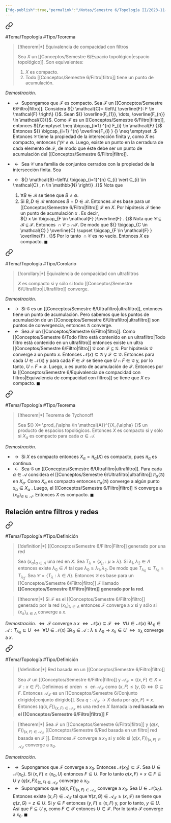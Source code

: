 ```yaml
---
{"dg-publish":true,"permalink":"/Notas/Semestre 6/Topología II/2023-11-21/"}
---
```



<div class="transclusion internal-embed is-loaded"><a class="markdown-embed-link" href="/conceptos/semestre-6/equivalencia-de-compacidad-con-filtros/" aria-label="Open link"><svg xmlns="http://www.w3.org/2000/svg" width="24" height="24" viewBox="0 0 24 24" fill="none" stroke="currentColor" stroke-width="2" stroke-linecap="round" stroke-linejoin="round" class="svg-icon lucide-link"><path d="M10 13a5 5 0 0 0 7.54.54l3-3a5 5 0 0 0-7.07-7.07l-1.72 1.71"></path><path d="M14 11a5 5 0 0 0-7.54-.54l-3 3a5 5 0 0 0 7.07 7.07l1.71-1.71"></path></svg></a><div class="markdown-embed">




#Tema/Topología  #Tipo/Teorema 

> [!theorem|*] Equivalencia de compacidad con filtros
> 
> Sea ${} X {}$ un [[Conceptos/Semestre 6/Espacio topológico\|espacio topológico]]. Son equivalentes:
> 1. ${} X {}$ es compacto.
> 2. Todo [[Conceptos/Semestre 6/Filtro\|filtro]] tiene un punto de acumulación.

*Demostración.* 
- ${} \rightarrow {}$ Supongamos que ${} \mathcal{F} {}$ es compacto. Sea ${} \mathcal{F} {}$ un [[Conceptos/Semestre 6/Filtro\|filtro]]. Considera ${} \mathcal{C}= \left\{ \overline{F}: F \in \mathcal{F} \right\} {}$. Sean ${} \overline{F_{1}}, \dots, \overline{F_{n}} \in \mathcal{C}{}$. Como ${} \mathcal{F} {}$ es un [[Conceptos/Semestre 6/Filtro\|filtro]], entonces
	${}\emptyset \neq  \bigcap_{i=1} ^{n} F_{i} \in  \mathcal{F}  {}$
	Entonces 
	${} \bigcap_{i=1} ^{n}  \overline{F_{i} }  {} \neq  \emptyset .$
	Entonces ${} \mathcal{C} {}$ tiene la propiedad de la intersección finita y, como ${} X {}$ es compacto, entonces 
	${} \bigcap_{} \mathcal{C}  \neq \emptyset  .{}$
	Luego, existe un punto en la cerradura de cada elemento de ${} \mathcal{F} {}$, de modo que éste debe ser un punto de acumulación del [[Conceptos/Semestre 6/Filtro\|filtro]].

- ${} \leftarrow {}$ Sea ${} \mathcal{C} {}$ una familia de conjuntos cerrados con la propiedad de la intersección finita. Sea 
- ${} \leftarrow {}$
	${} \mathcal{B}=\left\{ \bigcap_{i=1}^{n} C_{i} \vert C_{i} \in  \mathcal{C} , n \in  \mathbb{N}    \right\} .{}$
	Nota que
	1. ${} \forall B \in \mathcal{B} {}$ se tiene que ${} B \neq \emptyset {}$.
	2. Si ${} B,D \in \mathcal{B} {}$ entonces ${} B \cap D  \in \mathcal{B}{}$.
	Entonces ${} \mathcal{B} {}$ es base para un [[Conceptos/Semestre 6/Filtro\|filtro]] ${} \mathcal{F} {}$ en ${} X {}$.
	Por hipótesis ${} \mathcal{F} {}$ tiene un punto de acumulación ${} x {}$ . Es decir,    
	${} x \in  \bigcap_{F \in \mathcal{F}  }\overline{F} .  {}$
	Nota que ${} \mathcal{C} \subseteq \mathcal{B} \subseteq \mathcal{F} {}$. Entonces 
	${} \cap \mathcal{C} \supset \cap \mathcal{F}  {}.$
	De modo que 
	${} \bigcap_{C \in  \mathcal{C} } \overline{C}  \supset \bigcap_{F \in \mathcal{F} } \overline{F} . {}$
	Por lo tanto ${} \cap \mathcal{C} {}$ es no vacío. Entonces ${} X {}$ es compacto.
$\blacksquare$

</div></div>



<div class="transclusion internal-embed is-loaded"><a class="markdown-embed-link" href="/conceptos/semestre-6/equivalencia-de-compacidad-con-ultrafiltros/" aria-label="Open link"><svg xmlns="http://www.w3.org/2000/svg" width="24" height="24" viewBox="0 0 24 24" fill="none" stroke="currentColor" stroke-width="2" stroke-linecap="round" stroke-linejoin="round" class="svg-icon lucide-link"><path d="M10 13a5 5 0 0 0 7.54.54l3-3a5 5 0 0 0-7.07-7.07l-1.72 1.71"></path><path d="M14 11a5 5 0 0 0-7.54-.54l-3 3a5 5 0 0 0 7.07 7.07l1.71-1.71"></path></svg></a><div class="markdown-embed">




#Tema/Topología  #Tipo/Corolario 

> [!corollary|*] Equivalencia de compacidad con ultrafiltros
> 
> ${} X {}$ es compacto si y sólo si todo [[Conceptos/Semestre 6/Ultrafiltro\|Ultrafiltro]] converge.
> 

*Demostración.* 
- ${} \rightarrow {}$ Si ${} \mathcal{G} {}$ es un [[Conceptos/Semestre 6/Ultrafiltro\|ultrafiltro]], entonces tiene un punto de acumulación. Pero sabemos que los puntos de acumulación de un [[Conceptos/Semestre 6/Ultrafiltro\|ultrafiltro]] son puntos de convergencia, entonces ${} \mathcal{G} {}$ converge.
- ${} \leftarrow {}$ Sea ${} \mathcal{F} {}$ un [[Conceptos/Semestre 6/Filtro\|filtro]]. Como [[Conceptos/Semestre 6/Todo filtro está contenido en un ultrafiltro\|Todo filtro está contenido en un ultrafiltro]] entonces existe un ultra [[Conceptos/Semestre 6/Filtro\|filtro]] ${} \mathcal{G} {}$ con ${} \mathcal{F} \subseteq \mathcal{G} {}$. Por hipótesis ${} \mathcal{G} {}$ converge a un punto ${} x {}$. Entonces ${} \mathcal{N}(x)\subseteq \mathcal{G} {}$ y ${} \mathcal{F} \subseteq \mathcal{G} {}$. Entonces para cada ${} U \in \mathcal{N}(x) {}$ y para cada ${} F \in \mathcal{F} {}$ se tiene que ${} U \cap F \in \mathcal{G} {}$ y, por lo tanto, ${} U \cap F \neq \emptyset{}$. Luego, ${} x {}$ es punto de acumulación de ${} \mathcal{F} {}$. Entonces por la [[Conceptos/Semestre 6/Equivalencia de compacidad con filtros\|Equivalencia de compacidad con filtros]] se tiene que ${} X {}$ es compacto. 
$\blacksquare$

</div></div>



<div class="transclusion internal-embed is-loaded"><a class="markdown-embed-link" href="/conceptos/semestre-6/teorema-de-tychonoff/" aria-label="Open link"><svg xmlns="http://www.w3.org/2000/svg" width="24" height="24" viewBox="0 0 24 24" fill="none" stroke="currentColor" stroke-width="2" stroke-linecap="round" stroke-linejoin="round" class="svg-icon lucide-link"><path d="M10 13a5 5 0 0 0 7.54.54l3-3a5 5 0 0 0-7.07-7.07l-1.72 1.71"></path><path d="M14 11a5 5 0 0 0-7.54-.54l-3 3a5 5 0 0 0 7.07 7.07l1.71-1.71"></path></svg></a><div class="markdown-embed">




#Tema/Topología  #Tipo/Teorema 

> [!theorem|*] Teorema de Tychonoff
> 
> Sea ${} X= \prod_{\alpha \in \mathcal{A}}^{}X_{\alpha} {}$ un producto de espacios topológicos. Entonces ${} X {}$ es compacto si y sólo si ${} X_{\alpha} {}$ es compacto para cada ${} \alpha \in \mathcal{A} {}$.
> 

*Demostración.* 
- ${} \rightarrow {}$ Si ${} X {}$ es compacto entonces ${} X_{\alpha}=\pi_{\alpha}(X) {}$ es compacto, pues ${} \pi_{\alpha} {}$ es continua.
- ${} \leftarrow {}$ Sea ${} \mathcal{G} {}$ un [[Conceptos/Semestre 6/Ultrafiltro\|ultrafiltro]]. Para cada ${} \alpha \in \mathcal{A} {}$ considera el [[Conceptos/Semestre 6/Ultrafiltro\|ultrafiltro]] ${} \pi_{\alpha}(\mathcal{G}) {}$ en ${} X_{\alpha} {}$. Como ${} X_{\alpha} {}$ es compacto entonces ${} \pi_{\alpha}(\mathcal{G}) {}$ converge a algún punto ${} x_{\alpha} \in X_{\alpha} {}$ . Luego, el [[Conceptos/Semestre 6/Filtro\|filtro]] ${} \mathcal{G} {}$ converge a ${} (x_{\alpha})_{\alpha \in \mathcal{A}} {}$. Entonces ${} X {}$ es compacto.
$\blacksquare$

</div></div>


## Relación entre filtros y redes


<div class="transclusion internal-embed is-loaded"><a class="markdown-embed-link" href="/conceptos/semestre-6/filtro-generado-por-una-red/" aria-label="Open link"><svg xmlns="http://www.w3.org/2000/svg" width="24" height="24" viewBox="0 0 24 24" fill="none" stroke="currentColor" stroke-width="2" stroke-linecap="round" stroke-linejoin="round" class="svg-icon lucide-link"><path d="M10 13a5 5 0 0 0 7.54.54l3-3a5 5 0 0 0-7.07-7.07l-1.72 1.71"></path><path d="M14 11a5 5 0 0 0-7.54-.54l-3 3a5 5 0 0 0 7.07 7.07l1.71-1.71"></path></svg></a><div class="markdown-embed">




#Tema/Topología  #Tipo/Definición 

> [!definition|*] [[Conceptos/Semestre 6/Filtro\|Filtro]] generado por una red
> 
> Sea ${} (x_{\alpha})_{\alpha \in \Lambda} {}$ una red en ${} X {}$. Sea ${} T_{\lambda}=\left\{x_{\mu}: \mu\geq \lambda \right\} {}$. Si ${} \lambda_{1}, \lambda_{2} \in \Lambda {}$ entonces existe ${} \lambda_{0} \in \Lambda {}$ tal que ${} \lambda_{0}\geq \lambda_{1},\lambda_{2} {}$. De modo que ${} T_{\lambda_{0}}\subseteq T_{\lambda_{1}} \cap T_{\lambda_{2}} {}$.
> Sea ${} \mathcal{C}= \left\{T_{\lambda}: \lambda \in \Lambda \right\} {}$. Entonces ${} \mathcal{C} {}$ es base para un [[Conceptos/Semestre 6/Filtro\|filtro]] ${} \mathcal{F} {}$ llamado **[[Conceptos/Semestre 6/Filtro\|filtro]] generado por la red**.
>

</div></div>


> [!theorem|*]
> Si ${} \mathcal{F} {}$ es el [[Conceptos/Semestre 6/Filtro\|filtro]] generado por la red ${} (x_{\lambda})_{\lambda \in \Lambda} {}$ entonces ${} \mathcal{F} {}$ converge a ${} x {}$ si y sólo si ${} (x_{\lambda})_{\lambda \in \Lambda} {}$ converge a ${} x {}$.
> 

*Demostración.* 
${} \iff {}$ ${} \mathcal{F} {}$ converge a ${} x {}$ ${} \iff {}$ ${} \mathcal{N}(x)\subseteq \mathcal{F} {}$ ${} \iff {}$ ${} \forall U \in \mathcal{N}(x) {}$ ${} \exists \lambda_{0} \in \mathcal{A} : T_{\lambda_{0}} \subseteq U{}$ ${} \iff {}$ ${} \forall U \in \mathcal{N}(x) {}$ ${} \exists \lambda_{0} \in \mathcal{A}: \lambda\geq \lambda_{0} \rightarrow x_{\lambda} \in U {}$ ${} \iff {}$ ${} x_{\lambda} {}$ converge a ${} x {}$.             


<div class="transclusion internal-embed is-loaded"><a class="markdown-embed-link" href="/conceptos/semestre-6/red-basada-en-un-filtro/" aria-label="Open link"><svg xmlns="http://www.w3.org/2000/svg" width="24" height="24" viewBox="0 0 24 24" fill="none" stroke="currentColor" stroke-width="2" stroke-linecap="round" stroke-linejoin="round" class="svg-icon lucide-link"><path d="M10 13a5 5 0 0 0 7.54.54l3-3a5 5 0 0 0-7.07-7.07l-1.72 1.71"></path><path d="M14 11a5 5 0 0 0-7.54-.54l-3 3a5 5 0 0 0 7.07 7.07l1.71-1.71"></path></svg></a><div class="markdown-embed">




#Tema/Topología  #Tipo/Definición 

> [!definition|*] Red basada en un [[Conceptos/Semestre 6/Filtro\|filtro]]
> 
> Sea ${} \mathcal{F} {}$ un [[Conceptos/Semestre 6/Filtro\|filtro]] y ${} \mathcal{A}_{\mathcal{F}}= \left\{(x,F) \in X \times \mathcal{F}: x \in F \right\} {}$.
> Definimos el orden ${} \leq {}$ en ${} \mathcal{A}_{\mathcal{F}} {}$ como 
> ${} (x,F) \leq  (y,G) \iff  G\subseteq F {}.$
> Entonces ${} \mathcal{A}_{\mathcal{F}} {}$ es un [[Conceptos/Semestre 6/Conjunto dirigido\|conjunto dirigido]]. Sea ${} q: \mathcal{A}_{\mathcal{F}} \to X {}$ dada por ${} q(x,F)=x {}$. Entonces ${} (q(x,F))_{(x,F) \in \mathcal{A}_{\mathcal{F}}} {}$ es una red en ${} X {}$ llamada la **red basada en el [[Conceptos/Semestre 6/Filtro\|filtro]] ${} F {}$**
>

</div></div>


> [!theorem|*]
> Sea ${} \mathcal{F} {}$ un [[Conceptos/Semestre 6/Filtro\|filtro]] y ${} (q(x,F))_{(x,F) \in \mathcal{A}_{\mathcal{F}}} {}$ [[Conceptos/Semestre 6/Red basada en un filtro\| red basada en ${} \mathcal{F} {}$ ]]. Entonces ${} \mathcal{F} {}$ converge a ${} x_{0} {}$ si y sólo si ${} (q(x,F))_{(x,F) \in \mathcal{A}_{\mathcal{F}}} {}$ converge a ${} x_{0} {}$.
> 

*Demostración.* 
- ${} \rightarrow {}$ Supongamos que ${} \mathcal{F} {}$ converge a ${} x_{0} {}$. Entonces ${} \mathcal{N}(x_{0})\subseteq \mathcal{F} {}$. Sea ${} U \in \mathcal{N}(x_{0}) {}$. Si ${} (x,F)\geq (x_{0},U) {}$ entonces ${} F\subseteq U {}$. Por lo tanto ${}q(x,F)= x \in F \subseteq U {}$ y ${} (q(x,F))_{(x,F) \in \mathcal{A}_{\mathcal{F}}} {}$ converge a ${} x_{0} {}$.
- ${} \leftarrow {}$ Supongamos que ${} (q(x,F))_{(x,F) \in \mathcal{A}_{\mathcal{F}}} {}$ converge a ${} x_{0} {}$. Sea ${} U \in \mathcal{N}(x_{0}) {}$. Entonces existe ${} (x,F) \in \mathcal{A}_{\mathcal{F}} {}$ tal que ${} \forall (z,G) \in \mathcal{A}_{\mathcal{F}}\geq (x,\mathcal{F}) {}$ se tiene que ${} q(z,G)=z \in U {}$. Si ${} y \in F {}$ entonces ${} (y,F)\geq (x,F) {}$ y, por lo tanto, ${} y \in U {}$. Así que ${} F \subseteq U {}$ y, como ${} F \in \mathcal{F} {}$ entonces ${} U \in \mathcal{F} {}$. Por lo tanto ${} \mathcal{F} {}$ converge a ${} x_{0} {}$.
$\blacksquare$
 
